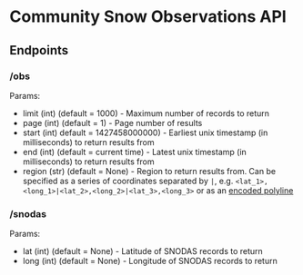 # Community Snow Observations API

## Endpoints

### /obs
Params:
  - limit (int) (default = 1000) - Maximum number of records to return
  - page (int) (default = 1) - Page number of results
  - start (int) default = 1427458000000) - Earliest unix timestamp (in milliseconds) to return results from
  - end (int) (default = current time) - Latest unix timestamp (in milliseconds) to return results from
  - region (str) (default = None) - Region to return results from. Can be specified as a series of coordinates separated by `|`, e.g. `<lat_1>,<long_1>|<lat_2>,<long_2>|<lat_3>,<long_3>` or as an [encoded polyline](https://developers.google.com/maps/documentation/utilities/polylinealgorithm)

### /snodas
Params:
  - lat (int) (default = None) - Latitude of SNODAS records to return
  - long (int) (default = None) - Longitude of SNODAS records to return

